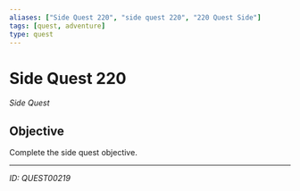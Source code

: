 ```yaml
---
aliases: ["Side Quest 220", "side quest 220", "220 Quest Side"]
tags: [quest, adventure]
type: quest
---
```


# Side Quest 220

*Side Quest*

## Objective
Complete the side quest objective.

---
*ID: QUEST00219*